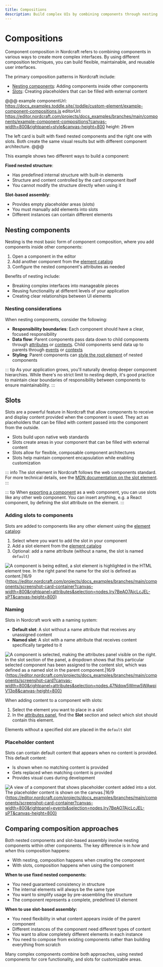 ```yaml
---
title: Compositions
description: Build complex UIs by combining components through nesting and slots, creating flexible patterns for content insertion and component hierarchies.
---
```


# Compositions

Component composition in Nordcraft refers to combining components in various ways to create more complex interfaces. By using different composition techniques, you can build flexible, maintainable, and reusable user interfaces.

The primary composition patterns in Nordcraft include:

- [Nesting components](#nesting-components): Adding components inside other components
- [Slots](#slots): Creating placeholders that can be filled with external content

@@@ example
componentUrl: https://docs_examples.toddle.site/.toddle/custom-element/example-component-compositions.js
editorUrl: https://editor.nordcraft.com/projects/docs_examples/branches/main/components/example-component-compositions?canvas-width=800&rightpanel=style&canvas-height=800
height: 26rem

The left card is built with fixed nested components and the right one with slots. Both create the same visual results but with different component architecture.
@@@

This example shows two different ways to build a component:

**Fixed nested structure**:

- Has predefined internal structure with built-in elements
- Structure and content controlled by the card component itself
- You cannot modify the structure directly when using it

**Slot-based assembly**:

- Provides empty placeholder areas (slots)
- You must manually add elements into slots
- Different instances can contain different elements

## Nesting components

Nesting is the most basic form of component composition, where you add components inside other components:

1. Open a component in the editor
2. Add another component from the [element catalog](/the-editor/element-tree#element-catalog)
3. Configure the nested component's attributes as needed

Benefits of nesting include:

- Breaking complex interfaces into manageable pieces
- Reusing functionality at different levels of your application
- Creating clear relationships between UI elements

### Nesting considerations

When nesting components, consider the following:

- **Responsibility boundaries**: Each component should have a clear, focused responsibility
- **Data flow**: Parent components pass data down to child components through [attributes](/components/interface-and-lifecycle#defining-attributes) or [contexts](/contexts/overview). Child components send data up to parents through [events](/components/interface-and-lifecycle#setting-up-events) or [contexts](/contexts/overview)
- **Styling**: Parent components can [style the root element](/styling/conditional-styles#component-style-overrides) of nested components

::: tip
As your application grows, you'll naturally develop deeper component hierarchies. While there's no strict limit to nesting depth, it's good practice to maintain clear boundaries of responsibility between components to ensure maintainability.
:::

## Slots

Slots are a powerful feature in Nordcraft that allow components to receive and display content provided when the component is used. They act as placeholders that can be filled with content passed into the component from the outside.

- Slots build upon native web standards
- Slots create areas in your component that can be filled with external content
- Slots allow for flexible, composable component architectures
- Slots help maintain component encapsulation while enabling customization

::: info
The slot element in Nordcraft follows the web components standard. For more technical details, see the [MDN documentation on the slot element](https://developer.mozilla.org/en-US/docs/Web/HTML/Element/slot).
:::

::: tip
When [exporting a component](/components/export-a-component) as a web component, you can use slots like any other web component. You can insert anything, e.g. a React component, by defining the slot attribute on the element.
:::

### Adding slots to components

Slots are added to components like any other element using the [element catalog](/the-editor/element-tree#adding-elements):

1. Select where you want to add the slot in your component
2. Add a slot element from the [element catalog](/the-editor/element-tree#adding-elements)
3. Optional: add a name attribute (without a name, the slot is named `default`)

![A component is being edited, a slot element is highlighted in the HTML element tree. In the right panel the name for the slot is defined as content.|16/9](add-a-slot-element.webp 'Add a slot element'){https://editor.nordcraft.com/projects/docs_examples/branches/main/components/screenshot-card-container?canvas-width=800&rightpanel=attributes&selection=nodes.Iry7BeAO7AjcLcJEL-sPT&canvas-height=800}

### Naming

Slots in Nordcraft work with a naming system:

- **Default slot**: A slot without a name attribute that receives any unassigned content
- **Named slot**: A slot with a name attribute that receives content specifically targeted to it

![A component is selected, making the attributes panel visible on the right. In the slot section of the panel, a dropdown shows that this particular selected component has been assigned to the content slot, which was defined as a named slot in the parent component.|16/9](assign-to-a-slot.webp 'Assign to a slot'){https://editor.nordcraft.com/projects/docs_examples/branches/main/components/screenshot-card?canvas-width=800&rightpanel=attributes&selection=nodes.47Ndqw5Wmw5WAwpiV13p8&canvas-height=800}

When adding content to a component with slots:

1. Select the element you want to place in a slot
2. In the [attributes panel](/the-editor/element-panel#attributes-panel), find the **Slot** section and select which slot should contain this element.

Elements without a specified slot are placed in the `default` slot

### Placeholder content

Slots can contain default content that appears when no content is provided. This default content:

- Is shown when no matching content is provided
- Gets replaced when matching content is provided
- Provides visual cues during development

![A view of a component that shows placeholder content added into a slot. The placeholder content is shown on the canvas.|16/9](placeholder-content.webp 'Placeholder content'){https://editor.nordcraft.com/projects/docs_examples/branches/main/components/screenshot-card-container?canvas-width=800&rightpanel=events&selection=nodes.Iry7BeAO7AjcLcJEL-sPT&canvas-height=800}

## Comparing composition approaches

Both nested components and slot-based assembly involve nesting components within other components. The key difference is in _how_ and _when_ this composition happens:

- With nesting, composition happens when creating the component
- With slots, composition happens when using the component

**When to use fixed nested components:**

- You need guaranteed consistency in structure
- The internal elements will always be the same type
- You want to simplify usage by pre-assembling the structure
- The component represents a complete, predefined UI element

**When to use slot-based assembly:**

- You need flexibility in what content appears inside of the parent component
- Different instances of the component need different types of content
- You want to allow completely different elements in each instance
- You need to compose from existing components rather than building everything from scratch

Many complex components combine both approaches, using nested components for core functionality, and slots for customizable areas.
